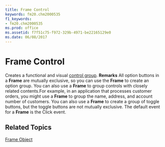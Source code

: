 ```yaml
---
title: Frame Control
keywords: fm20.chm2000535
f1_keywords:
- fm20.chm2000535
ms.prod: office
ms.assetid: f7f51c75-f972-329b-4971-be22165129e0
ms.date: 06/08/2017
---
```



# Frame Control



Creates a functional and visual [control group](glossary-vba.md).
 **Remarks**
All option buttons in a **Frame** are mutually exclusive, so you can use the **Frame** to create an option group. You can also use a **Frame** to group controls with closely related contents.For example, in an application that processes customer orders, you might use a **Frame** to group the name, address, and account number of customers.
You can also use a **Frame** to create a group of toggle buttons, but the toggle buttons are not mutually exclusive.
The default event for a **Frame** is the Click event.

## Related Topics

[Frame Object](http://msdn.microsoft.com/library/8d9aa5df-aab0-40c1-b6ee-1957e1b76307%28Office.15%29.aspx)



